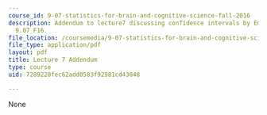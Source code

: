 ```yaml
---
course_id: 9-07-statistics-for-brain-and-cognitive-science-fall-2016
description: Addendum to lecture7 discussing confidence intervals by Emery Brown for
  9.07 F16.
file_location: /coursemedia/9-07-statistics-for-brain-and-cognitive-science-fall-2016/7289220fec62add0583f92981cd43048_MIT9_07F16_lec7_addendum.pdf
file_type: application/pdf
layout: pdf
title: Lecture 7 Addendum
type: course
uid: 7289220fec62add0583f92981cd43048

---
```

None